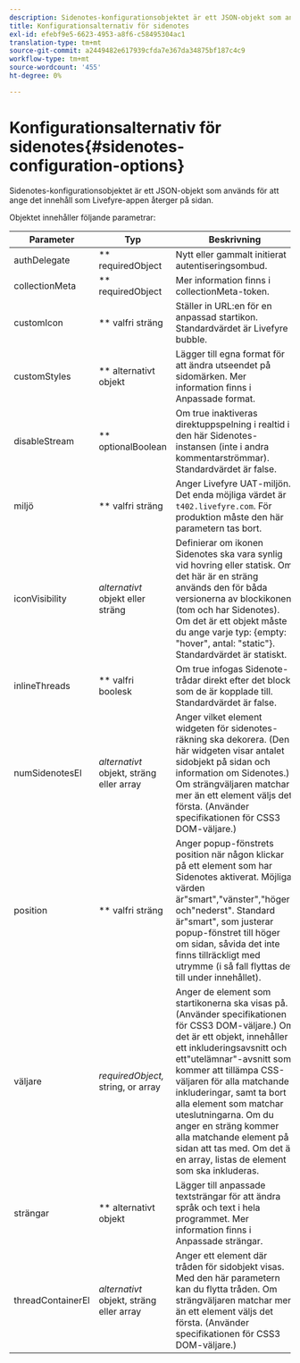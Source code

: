 ```yaml
---
description: Sidenotes-konfigurationsobjektet är ett JSON-objekt som används för att ange det innehåll som Livefyre-appen återger på sidan.
title: Konfigurationsalternativ för sidenotes
exl-id: efebf9e5-6623-4953-a8f6-c58495304ac1
translation-type: tm+mt
source-git-commit: a2449482e617939cfda7e367da34875bf187c4c9
workflow-type: tm+mt
source-wordcount: '455'
ht-degree: 0%

---
```


# Konfigurationsalternativ för sidenotes{#sidenotes-configuration-options}

Sidenotes-konfigurationsobjektet är ett JSON-objekt som används för att ange det innehåll som Livefyre-appen återger på sidan.

Objektet innehåller följande parametrar:

| Parameter | Typ | Beskrivning |
|--- |--- |--- |
| authDelegate | ** requiredObject | Nytt eller gammalt initierat autentiseringsombud. |
| collectionMeta | ** requiredObject | Mer information finns i collectionMeta-token. |
| customIcon | ** valfri sträng | Ställer in URL:en för en anpassad startikon. Standardvärdet är Livefyre bubble. |
| customStyles | ** alternativt objekt | Lägger till egna format för att ändra utseendet på sidomärken. Mer information finns i Anpassade format. |
| disableStream | ** optionalBoolean | Om true inaktiveras direktuppspelning i realtid i den här Sidenotes-instansen (inte i andra kommentarströmmar). Standardvärdet är false. |
| miljö | ** valfri sträng | Anger Livefyre UAT-miljön. Det enda möjliga värdet är `t402.livefyre.com`. För produktion måste den här parametern tas bort. |
| iconVisibility | *alternativt* objekt eller sträng | Definierar om ikonen Sidenotes ska vara synlig vid hovring eller statisk. Om det här är en sträng används den för båda versionerna av blockikonen (tom och har Sidenotes). Om det är ett objekt måste du ange varje typ: {empty: &quot;hover&quot;, antal: &quot;static&quot;}. Standardvärdet är statiskt. |
| inlineThreads | ** valfri boolesk | Om true infogas Sidenote-trådar direkt efter det block som de är kopplade till. Standardvärdet är false. |
| numSidenotesEl | *alternativt* objekt, sträng eller array | Anger vilket element widgeten för sidenotes-räkning ska dekorera. (Den här widgeten visar antalet sidobjekt på sidan och information om Sidenotes.) Om strängväljaren matchar mer än ett element väljs det första. (Använder specifikationen för CSS3 DOM-väljare.) |
| position | ** valfri sträng | Anger popup-fönstrets position när någon klickar på ett element som har Sidenotes aktiverat. Möjliga värden är&quot;smart&quot;,&quot;vänster&quot;,&quot;höger&quot; och&quot;nederst&quot;. Standard är&quot;smart&quot;, som justerar popup-fönstret till höger om sidan, såvida det inte finns tillräckligt med utrymme (i så fall flyttas det till under innehållet). |
| väljare | *requiredObject,* string, or array | Anger de element som startikonerna ska visas på. (Använder specifikationen för CSS3 DOM-väljare.) Om det är ett objekt, innehåller ett inkluderingsavsnitt och ett&quot;utelämnar&quot;-avsnitt som kommer att tillämpa CSS-väljaren för alla matchande inkluderingar, samt ta bort alla element som matchar uteslutningarna. Om du anger en sträng kommer alla matchande element på sidan att tas med. Om det är en array, listas de element som ska inkluderas. |
| strängar | ** alternativt objekt | Lägger till anpassade textsträngar för att ändra språk och text i hela programmet. Mer information finns i Anpassade strängar. |
| threadContainerEl | *alternativt* objekt, sträng eller array | Anger ett element där tråden för sidobjekt visas. Med den här parametern kan du flytta tråden. Om strängväljaren matchar mer än ett element väljs det första. (Använder specifikationen för CSS3 DOM-väljare.) |
